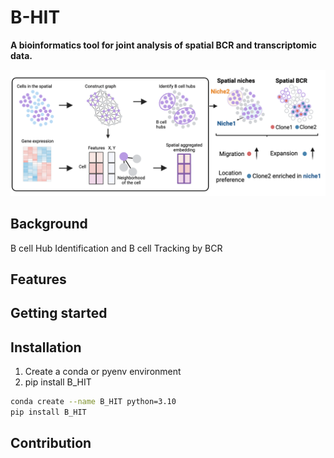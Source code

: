 # B-HIT

**A bioinformatics tool for joint analysis of spatial BCR and transcriptomic data.**

![B-HIT](./images/BHIT.png)


## Background

  B cell Hub Identification and B cell Tracking by BCR


## Features


## Getting started


## Installation


1. Create a conda or pyenv environment
2. pip install B_HIT

```bash
conda create --name B_HIT python=3.10
pip install B_HIT
```

## Contribution

